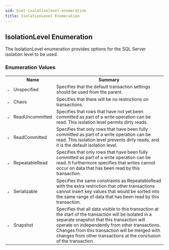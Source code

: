 ```yaml
---
uid: biml-isolationlevel-enumeration
title: IsolationLevel Enumeration
---
```


## IsolationLevel Enumeration

<div class="LanguageSummary"><div class ="SummaryItem">The IsolationLevel enumeration provides options for the SQL Server isolation level to be used.</div></div>
<div class="EnumValueGroup">

### Enumeration Values

<table id="EnumValue" class="MemberList"><tbody><tr><th class="MemberTypeIconColumnHeader">&nbsp;</th><th class="MemberNameColumnHeader">Name</th><th class="MemberSummaryColumnHeader">Summary</th></tr><tr class="cd0"><td align="center" class="MemberTypeIcon"><img src="enumValue.png"></img></td><td class="MemberName">Unspecified</td><td class="MemberSummary"><div class ="SummaryItem">Specifies that the default transaction settings should be used from the parent.</div></td></tr><tr class="cd1"><td align="center" class="MemberTypeIcon"><img src="enumValue.png"></img></td><td class="MemberName">Chaos</td><td class="MemberSummary"><div class ="SummaryItem">Specifies that there will be no restrictions on transactions.</div></td></tr><tr class="cd0"><td align="center" class="MemberTypeIcon"><img src="enumValue.png"></img></td><td class="MemberName">ReadUncommitted</td><td class="MemberSummary"><div class ="SummaryItem">Specifies that rows that have not yet been committed as part of a write operation can be read.  This isolation level permits dirty reads.</div></td></tr><tr class="cd1"><td align="center" class="MemberTypeIcon"><img src="enumValue.png"></img></td><td class="MemberName">ReadCommitted</td><td class="MemberSummary"><div class ="SummaryItem">Specifies that only rows that have been fully committed as part of a write operation can be read.  This isolation level prevents dirty reads, and it is the default isolation level.</div></td></tr><tr class="cd0"><td align="center" class="MemberTypeIcon"><img src="enumValue.png"></img></td><td class="MemberName">RepeatableRead</td><td class="MemberSummary"><div class ="SummaryItem">Specifies that only rows that have been fully committed as part of a write operation can be read. It furthermore specifies that writes cannot occur on data that has been read by this transaction.</div></td></tr><tr class="cd1"><td align="center" class="MemberTypeIcon"><img src="enumValue.png"></img></td><td class="MemberName">Serializable</td><td class="MemberSummary"><div class ="SummaryItem">Specifies the same constraints as RepeatableRead with the extra restriction that other transactions cannot insert key values that would be sorted into the same range of data that has been read by this transaction.</div></td></tr><tr class="cd0"><td align="center" class="MemberTypeIcon"><img src="enumValue.png"></img></td><td class="MemberName">Snapshot</td><td class="MemberSummary"><div class ="SummaryItem">Specifies that all data visible to this transaction at the start of the transaction will be isolated in a separate snapshot that this transaction will operate on independently from other transactions.  Changes from this transaction will be merged with changes from other transactions at the conclusion of the transaction.</div></td></tr></tbody></table>
</div>